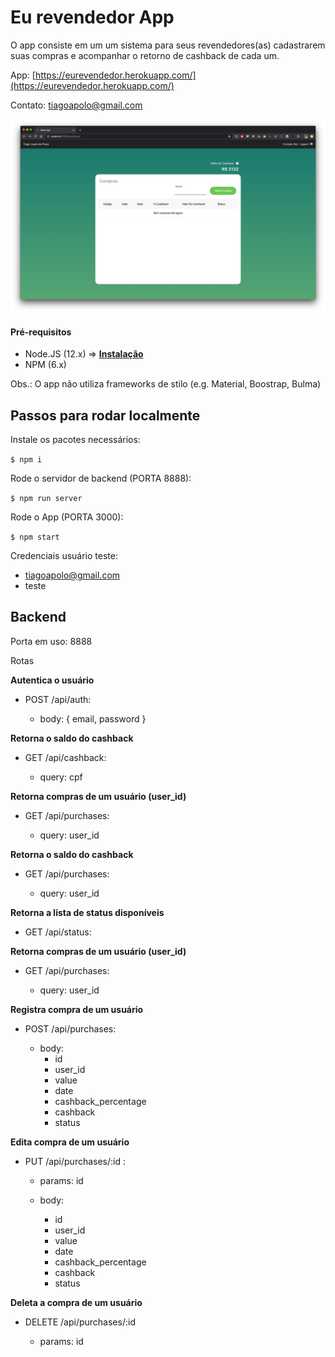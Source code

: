 # Eu revendedor App

O app consiste em um um sistema para seus revendedores(as) cadastrarem suas compras e acompanhar o retorno de cashback de cada um.

App: [https://eurevendedor.herokuapp.com/](https://eurevendedor.herokuapp.com/)

Contato: tiagoapolo@gmail.com

![App Screenshot](./app-image.png)

#### Pré-requisitos

- Node.JS (12.x) => [**Instalação**](https://nodejs.org/en/download/)
- NPM (6.x)

Obs.: O app não utiliza frameworks de stilo (e.g. Material, Boostrap, Bulma)


## Passos para rodar localmente

Instale os pacotes necessários:

`$ npm i`

Rode o servidor de backend (PORTA 8888):

`$ npm run server`


Rode o App (PORTA 3000):

`$ npm start`


Credenciais usuário teste:

- tiagoapolo@gmail.com
- teste


## Backend

Porta em uso: 8888

Rotas

**Autentica o usuário**

- POST /api/auth:

  - body: { email, password } 

**Retorna o saldo do cashback**

- GET /api/cashback:
  
  - query: cpf

**Retorna compras de um usuário (user_id)**

- GET /api/purchases:
  
  - query: user_id


**Retorna o saldo do cashback**

- GET /api/purchases:
  
  - query: user_id

**Retorna a lista de status disponíveis**

- GET /api/status:
  

**Retorna compras de um usuário (user_id)**

- GET /api/purchases:
  
  - query: user_id

**Registra compra de um usuário**

- POST /api/purchases:
  
  - body: 
      - id
      - user_id
      - value
      - date
      - cashback_percentage
      - cashback
      - status  

**Edita compra de um usuário**

- PUT /api/purchases/:id :

  - params: id
  
  - body: 
      - id
      - user_id
      - value
      - date
      - cashback_percentage
      - cashback
      - status  

**Deleta a compra de um usuário**

- DELETE /api/purchases/:id

  - params: id
